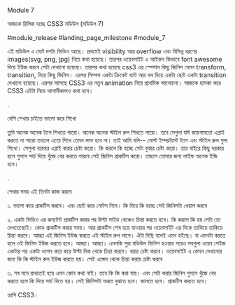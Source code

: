 Module 7

আজকে রিলিজ হচ্ছে CSS3 মডিউল (মডিউল 7)

#module_release #landing_page_milestone #module_7

এই মডিউল এ মোট দশটা ভিডিও আছে। প্রথমেই visibility আর overflow এবং বিভিন্ন ধরণের images(svg, png, jpg) নিয়ে কথা হয়েছে। তারপর ওয়েবসাইট এ আইকন কিভাবে font awesome দিয়ে ইউজ করবে সেটা দেখানো হয়েছে। তারপর কথা হয়েছে css3 এর স্পেশাল কিছু জিনিস যেমন transform, transition, নিয়ে কিছু জিনিস। এরপর সিম্পল একটা ক্রিকেট ব্যাট আর বল দিয়ে একটা ছোট একটা transition দেখানো হয়েছে। এরপর আসছে CSS3 এর নতুন animation নিয়ে প্রাথমিক আলোচনা। আজকে হালকা করে CSS3 এইটা নিয়ে আগামীকালও কথা হবে।  

  

.

 

বেশি শেখার চাইতে ভালো করে শিখো 

তুমি অনেক অনেক ট্যাগ শিখতে পারো। অনেক অনেক স্টাইল রুল শিখতে পারো। তবে সেগুলা যদি জায়গামতো এপ্লাই করতে না পারো তাহলে এতো শিখে তেমন লাভ হবে না। তাই আমি বলি-- মোস্ট ইম্পরট্যান্ট ট্যাগ এবং স্টাইল রুল গুলা শিখো। সেগুলা বারবার এপ্লাই করার চেষ্টা করো। কি করলে কি হচ্ছে সেটা বুঝার চেষ্টা করো। তার বাইরে কিছু দরকার হলে গুগলে সার্চ দিয়ে খুঁজে বের করতে পারবে সেই জিনিস প্রাকটিস করো। তাহলে তোমার জন্য লাইফ অনেক ইজি হবে।  

 

.

শেখার সময় এই তিনটা কাজ করবে 

১. ভালো করে প্রাকটিস করবে। এবং ছোট করে নোটস নিবে। কি দিয়ে কি হচ্ছে সেই জিনিসটা খেয়াল করবে 

২. একটা ভিডিও এর কনটেন্ট প্রাকটিস করার পর উল্টা সাইড থেকেও চিন্তা করতে হবে। কি করলে কি হয় সেটা তো দেখতেছোই। কোড প্রাকটিস করার সময়। আর প্রাকটিস শেষ হয়ে যাওয়ার পর ওয়েবসাইট এর দিকে তাকিয়ে তাকিয়ে চিন্তা করবে। আচ্ছা এই জিনিস ইউজ করতে এই স্টাইল রুল লাগে। ঐটা দিছি বলেই এমন হইছে। বা এমনটা করতে হলে ওই জিনিস ইউজ করতে হবে। আচ্ছা। আচ্ছা। এমনকি পুরা মডিউল ফিনিশ হওয়ার পরেও সবগুলা ওয়েব পেইজ একটার পর একটা ওপেন করে করে উল্টা দিক থেকে চিন্তা করবে। ধরার চেষ্টা করবে। ওয়েবসাইট এ কেমন দেখানোর জন্য কি কি স্টাইল রুল ইউজ করতে হয়। সেই এঙ্গেল থেকে চিন্তা করার চেষ্টা করবে 

৩. সব মনে রাখতেই হয়ে এমন কোন কথা নাই। তবে কি কি করা যায়। এবং সেটা করার জিনিস গুগলে খুঁজে বের করতে হলে কি দিয়ে সার্চ দিতে হয়। সেই জিনিসটা অন্তত বুঝতে হবে। জানতে হবে। প্রাকটিস করতে হবে। 

 

 

হ্যাপি CSS3। 

 

 

 

 